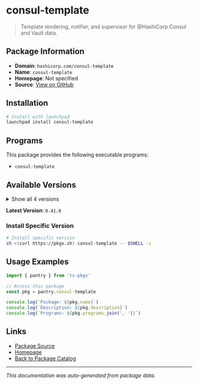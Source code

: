 # consul-template

> Template rendering, notifier, and supervisor for @HashiCorp Consul and Vault data.

## Package Information

- **Domain**: `hashicorp.com/consul-template`
- **Name**: `consul-template`
- **Homepage**: Not specified
- **Source**: [View on GitHub](https://github.com/pkgxdev/pantry/tree/main/projects/hashicorp.com/consul-template/package.yml)

## Installation

```bash
# Install with launchpad
launchpad install consul-template
```

## Programs

This package provides the following executable programs:

- `consul-template`

## Available Versions

<details>
<summary>Show all 4 versions</summary>

- `0.41.0`, `0.40.0`, `0.39.1`, `0.39.0`

</details>

**Latest Version**: `0.41.0`

### Install Specific Version

```bash
# Install specific version
sh <(curl https://pkgx.sh) consul-template -- $SHELL -i
```

## Usage Examples

```typescript
import { pantry } from 'ts-pkgx'

// Access this package
const pkg = pantry.consul-template

console.log(`Package: ${pkg.name}`)
console.log(`Description: ${pkg.description}`)
console.log(`Programs: ${pkg.programs.join(', ')}`)
```

## Links

- [Package Source](https://github.com/pkgxdev/pantry/tree/main/projects/hashicorp.com/consul-template/package.yml)
- [Homepage](#)
- [Back to Package Catalog](../../../package-catalog.md)

---

*This documentation was auto-generated from package data.*
